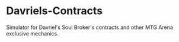 # Davriels-Contracts
Simulator for Davriel's Soul Broker's contracts and other MTG Arena exclusive mechanics.
